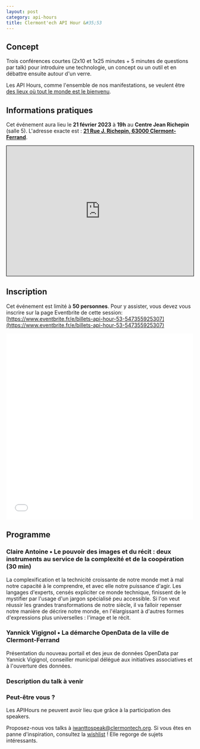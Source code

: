 ```yaml
---
layout: post
category: api-hours
title: Clermont'ech API Hour &#35;53
---
```


## Concept

Trois conférences courtes (2x10 et 1x25 minutes + 5 minutes de questions par talk)
pour introduire une technologie, un concept ou un outil et en débattre ensuite
autour d'un verre.

Les API Hours, comme l'ensemble de nos manifestations, se veulent être [des
lieux où tout le monde est le bienvenu](/code-of-conduct.html).


## Informations pratiques

Cet événement aura lieu le **21 février 2023** à **19h** au **Centre Jean Richepin** (salle 5). L'adresse
exacte est : [**21 Rue J. Richepin, 63000 Clermont-Ferrand**](https://www.openstreetmap.org/#map=19/45.78186/3.08506).
<iframe width="100%" height="350" frameborder="0" scrolling="no" marginheight="0" marginwidth="0" src="https://www.openstreetmap.org/export/embed.html?bbox=3.0836096405982976%2C45.780990896595334%2C3.0871394276618958%2C45.78265381775845&amp;layer=mapnik&amp;marker=45.78182142810052%2C3.0853745341300964" style="border: 1px solid black"></iframe>
<br/>

## Inscription

Cet événement est limité à **50 personnes**.  Pour y assister, vous devez vous
inscrire sur la page Eventbrite de cette session: [https://www.eventbrite.fr/e/billets-api-hour-53-547355925307](https://www.eventbrite.fr/e/billets-api-hour-53-547355925307)

<iframe src="//eventbrite.fr/tickets-external?eid=547355925307&ref=etckt" frameborder="0" height="500" width="100%" vspace="0" hspace="0" marginheight="5" marginwidth="5" scrolling="auto" allowtransparency="true"></iframe>

<br/>

## Programme

### Claire Antoine • Le pouvoir des images et du récit : deux instruments au service de la complexité et de la coopération (30 min)

La complexification et la technicité croissante de notre monde met à mal notre
capacité à le comprendre, et avec elle notre puissance d'agir. Les langages
d'experts, censés expliciter ce monde technique, finissent de le mystifier par
l'usage d'un jargon spécialisé peu accessible. Si l'on veut réussir les grandes
transformations de notre siècle, il va falloir repenser notre manière de
décrire notre monde, en l'élargissant à d'autres formes d'expressions plus
universelles : l'image et le récit.

### Yannick Vigignol • La démarche OpenData de la ville de Clermont-Ferrand

Présentation du nouveau portail et des jeux de données OpenData par Yannick
Vigignol, conseiller municipal délégué aux initiatives associatives et à
l'ouverture des données.


### Description du talk à venir


### Peut-être vous ?

Les APIHours ne peuvent avoir lieu que grâce à la participation des speakers.

Proposez-nous vos talks à [iwanttospeak@clermontech.org](mailto:iwanttospeak@clermontech.org). Si vous êtes en panne d'inspiration, consultez la [wishlist](/api-hours/wishlist.html) ! Elle regorge de sujets intéressants.

